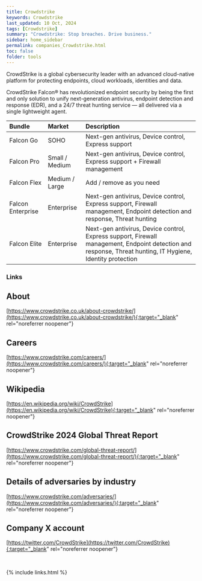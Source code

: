 ```yaml
---
title: Crowdstrike
keywords: Crowdstrike
last_updated: 10 Oct, 2024
tags: [Crowdstrike] 
summary: "Crowdstrike: Stop breaches. Drive business."
sidebar: home_sidebar
permalink: companies_Crowdstrike.html
toc: false
folder: tools
---
```


CrowdStrike is a global cybersecurity leader with an advanced cloud-native platform for protecting endpoints, cloud workloads, identities and data.

CrowdStrike Falcon® has revolutionized endpoint security by being the first and only solution to unify next-generation antivirus, endpoint detection and response (EDR), and a 24/7 threat hunting service — all delivered via a single lightweight agent.

| Bundle             | Market            | Description                                                                |
|:-------------------|:------------------|:---------------------------------------------------------------------------|
| Falcon Go          | SOHO              | Next-gen antivirus, Device control, Express support                        |
| Falcon Pro         | Small / Medium    | Next-gen antivirus, Device control, Express support + Firewall management |
| Falcon Flex        | Medium / Large    | Add / remove as you need                                                   |
| Falcon Enterprise  | Enterprise        | Next-gen antivirus, Device control, Express support, Firewall management, Endpoint detection and response, Threat hunting |
| Falcon Elite       | Enterprise        | Next-gen antivirus, Device control, Express support, Firewall management, Endpoint detection and response, Threat hunting, IT Hygiene, Identity protection |



### Links

## About
[https://www.crowdstrike.co.uk/about-crowdstrike/](https://www.crowdstrike.co.uk/about-crowdstrike/){:target="_blank" rel="noreferrer noopener"}

## Careers
[https://www.crowdstrike.com/careers/](https://www.crowdstrike.com/careers/){:target="_blank" rel="noreferrer noopener"}

## Wikipedia
[https://en.wikipedia.org/wiki/CrowdStrike](https://en.wikipedia.org/wiki/CrowdStrike){:target="_blank" rel="noreferrer noopener"}

## CrowdStrike 2024 Global Threat Report
[https://www.crowdstrike.com/global-threat-report/](https://www.crowdstrike.com/global-threat-report/){:target="_blank" rel="noreferrer noopener"}

## Details of adversaries by industry
[https://www.crowdstrike.com/adversaries/](https://www.crowdstrike.com/adversaries/){:target="_blank" rel="noreferrer noopener"}

## Company X account
[https://twitter.com/CrowdStrike](https://twitter.com/CrowdStrike){:target="_blank" rel="noreferrer noopener"}


<br/>

{% include links.html %}

